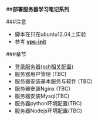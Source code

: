 ##**部署服务器学习笔记系列**

###注意
- 脚本在只在ubuntu12.04上实验 
- 参考 **[vps-init](https://github.com/averagehuman/vps-init)** 


###章节
 - [登录服务器(ssh相关配置)](https://github.com/zs1621/ops/wiki/ops-%E7%99%BB%E5%BD%95%E6%9C%8D%E5%8A%A1%E5%99%A8(ssh))
 - 服务器用户管理 (TBC)
 - 服务器安装基本服务与软件 (TBC)
 - 服务器安装Nginx (TBC)
 - 服务器安装Mysql(TBC)
 - 服务器python环境配置(TBC)
 - 服务器Nodejs环境配置(TBC)


